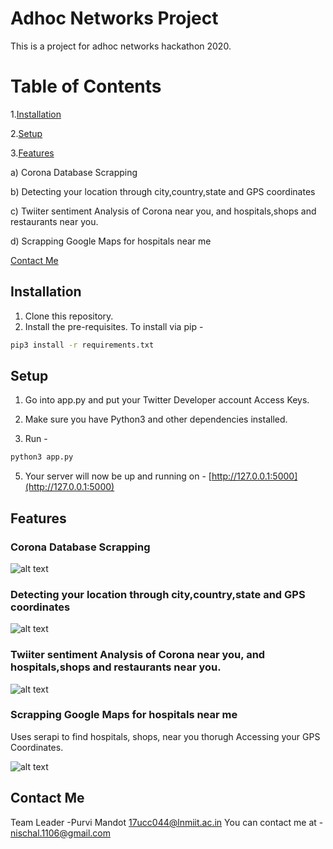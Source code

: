 # Adhoc Networks Project

This is a project for adhoc networks hackathon 2020.

# Table of Contents

1.[Installation](#Installation)

2.[Setup](#Setup)

3.[Features](#Features)

a) Corona Database Scrapping

b) Detecting your location through city,country,state and GPS coordinates

c) Twiiter sentiment Analysis of Corona near you, and hospitals,shops and restaurants near you. 
 
d) Scrapping Google Maps for hospitals near me


[Contact Me](#Contact-Me)

## Installation

1. Clone this repository.
2. Install the pre-requisites. To install via pip -


```bash
pip3 install -r requirements.txt
```

## Setup

1. Go into app.py and put your Twitter Developer account Access Keys.

2. Make sure you have Python3 and other dependencies installed.

3. Run -

```python
python3 app.py
```

5. Your server will now be up and running on - [http://127.0.0.1:5000](http://127.0.0.1:5000)


## Features

### Corona Database Scrapping

![alt text](images/result1.png)


### Detecting your location through city,country,state and GPS coordinates

![alt text](images/main.png)


### Twiiter sentiment Analysis of Corona near you, and hospitals,shops and restaurants near you. 

![alt text](images/result2.png)

### Scrapping Google Maps for hospitals near me

Uses serapi to find hospitals, shops, near you thorugh Accessing your GPS Coordinates.

![alt text](images/homepage.png)

## Contact Me

Team Leader -Purvi Mandot [17ucc044@lnmiit.ac.in](mailto:17ucc044@lnmiit.ac.in)
You can contact me at - [nischal.1106@gmail.com](mailto:nischal.1106@gmail.com)

